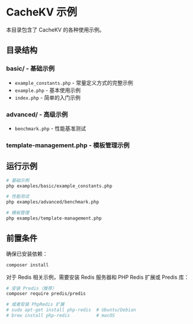 # CacheKV 示例

本目录包含了 CacheKV 的各种使用示例。

## 目录结构

### basic/ - 基础示例
- `example_constants.php` - 常量定义方式的完整示例
- `example.php` - 基本使用示例
- `index.php` - 简单的入门示例

### advanced/ - 高级示例
- `benchmark.php` - 性能基准测试

### template-management.php - 模板管理示例

## 运行示例

```bash
# 基础示例
php examples/basic/example_constants.php

# 性能测试
php examples/advanced/benchmark.php

# 模板管理
php examples/template-management.php
```

## 前置条件

确保已安装依赖：

```bash
composer install
```

对于 Redis 相关示例，需要安装 Redis 服务器和 PHP Redis 扩展或 Predis 库：

```bash
# 安装 Predis（推荐）
composer require predis/predis

# 或者安装 PhpRedis 扩展
# sudo apt-get install php-redis  # Ubuntu/Debian
# brew install php-redis          # macOS
```
